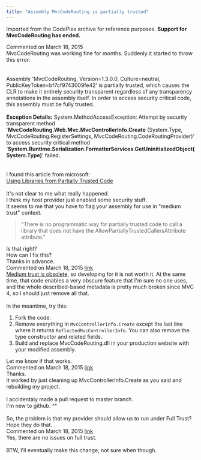 ```yaml
---
title: "Assembly MvcCodeRouting is partially trusted"
---
```

<div class="note">
   <p>
      Imported from the CodePlex archive for reference purposes. <b>Support for MvcCodeRouting has ended.</b></p>
</div>
<div id="post1366763" class="discussion-comment op">
   <div class="discussion-header">Commented on 
      <time datetime="2015-03-18T17:08:35.45-07:00" title="2015-03-18T17:08:35.45-07:00">March 18, 2015</time>
   </div>
   <div class="discussion-message">MvcCodeRouting was working fine for months. Suddenly it started to throw this error:<br />
<br />
<br />
Assembly 'MvcCodeRouting, Version=1.3.0.0, Culture=neutral, PublicKeyToken=bf7cf9743009fe42' is partially trusted, which causes the CLR to make it entirely security transparent regardless of any transparency annotations in the assembly itself.  In order to access security critical code, this assembly must be fully trusted.<br />
<br />
<strong>Exception Details:</strong> System.MethodAccessException: Attempt by security transparent method '<strong>MvcCodeRouting.Web.Mvc.MvcControllerInfo.Create</strong> (System.Type, MvcCodeRouting.RegisterSettings, MvcCodeRouting.CodeRoutingProvider)' to access security critical method '<strong>System.Runtime.Serialization.FormatterServices.GetUninitializedObject(System.Type)</strong>' failed.<br />
<br />
<br />
I found this article from microsoft:<br />
<a href="https://msdn.microsoft.com/en-us/library/8skskf63%28v=vs.110%29.aspx" rel="nofollow">Using Libraries from Partially Trusted Code</a><br />
<br />
It's not clear to me what really happened.<br />
I think my host provider just enabled some security stuff.<br />
It seems to me that you have to flag your assembly for use in &quot;medium trust&quot; context.<br />
<blockquote>
&quot;There is no programmatic way for partially trusted code to call a library that does not have the AllowPartiallyTrustedCallersAttribute attribute.&quot;<br />
</blockquote>
Is that right?<br />
How can I fix this?<br />
Thanks in advance.<br />
</div>
</div>
<div id="post1366771" class="discussion-comment marked-as-answer">
   <div class="discussion-header">Commented on 
      <time datetime="2015-03-18T18:31:08.823-07:00" title="2015-03-18T18:31:08.823-07:00">March 18, 2015</time> <a href="#post1366771" class="post-link">link</a></div>
   <div class="discussion-message"><a href="http://stackoverflow.com/a/17218344/39923" rel="nofollow">Medium trust is obsolete</a>, so developing for it is not worth it. At the same time, that code enables a very obscure feature that I'm sure no one uses, and the whole described-based metadata is pretty much broken since MVC 4, so I should just remove all that.<br />
<br />
In the meantime, try this:<br />
<ol>
<li>Fork the code.</li>
<li>Remove everything in <code>MvcControllerInfo.Create</code> except the last line where it returns <code>ReflectedMvcControllerInfo</code>. You can also remove the type constructor and related fields.</li>
<li>
Build and replace MvcCodeRouting.dll in your production website with your modified assembly.<br />
</li>
</ol>
Let me know if that works.<br />
</div>
</div>
<div id="post1366819" class="discussion-comment">
   <div class="discussion-header">Commented on 
      <time datetime="2015-03-18T20:08:31.793-07:00" title="2015-03-18T20:08:31.793-07:00">March 18, 2015</time> <a href="#post1366819" class="post-link">link</a></div>
   <div class="discussion-message">Thanks.<br />
It worked by just cleaning up MvcControllerInfo.Create as you said and rebuilding my project.<br />
<br />
I accidentaly made a pull request to master branch.<br />
I'm new to github. ^^<br />
<br />
So, the problem is that my provider should allow us to run under Full Trust?<br />
Hope they do that.<br />
</div>
</div>
<div id="post1366827" class="discussion-comment">
   <div class="discussion-header">Commented on 
      <time datetime="2015-03-18T21:37:59.477-07:00" title="2015-03-18T21:37:59.477-07:00">March 18, 2015</time> <a href="#post1366827" class="post-link">link</a></div>
   <div class="discussion-message">Yes, there are no issues on full trust.<br />
<br />
BTW, I'll eventually make this change, not sure when though.<br />
</div>
</div>